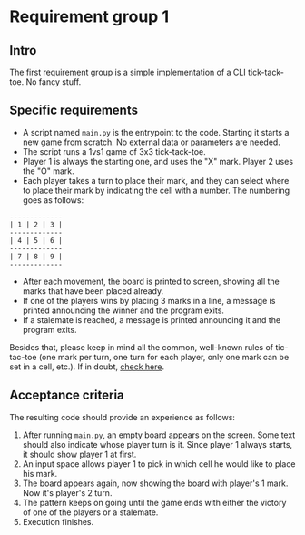 # Requirement group 1

## Intro

The first requirement group is a simple implementation of a CLI tick-tack-toe.
No fancy stuff.


## Specific requirements

- A script named `main.py` is the entrypoint to the code. Starting it starts
a new game from scratch. No external data or parameters are needed.
- The script runs a 1vs1 game of 3x3 tick-tack-toe.
- Player 1 is always the starting one, and uses the "X" mark. Player 2 uses the
  "O" mark.
- Each player takes a turn to place their mark, and they can select where to 
place their mark by indicating the cell with a number. The numbering goes as follows:
  
```
-------------
| 1 | 2 | 3 |
-------------
| 4 | 5 | 6 |
-------------
| 7 | 8 | 9 |
-------------
```
- After each movement, the board is printed to screen, showing all the marks 
that have been placed already.
- If one of the players wins by placing 3 marks in a line, a message is printed
announcing the winner and the program exits.
- If a stalemate is reached, a message is printed announcing it and the program 
exits.
  
Besides that, please keep in mind all the common, well-known rules of 
tic-tac-toe (one mark per turn, one turn for each player, only one mark can be
set in a cell, etc.). If in doubt, [check here](http://web.cecs.pdx.edu/~bart/cs541-fall2001/homework/tictactoe-rules.html).


## Acceptance criteria

The resulting code should provide an experience as follows:
1. After running `main.py`, an empty board appears on the screen. Some text 
should also indicate whose player turn is it. Since player 1 always starts,
it should show player 1 at first.
2. An input space allows player 1 to pick in which cell he would like to place
his mark.
3. The board appears again, now showing the board with player's 1 mark. Now 
it's player's 2 turn.
4. The pattern keeps on going until the game ends with either the victory of 
one of the players or a stalemate.
5. Execution finishes.